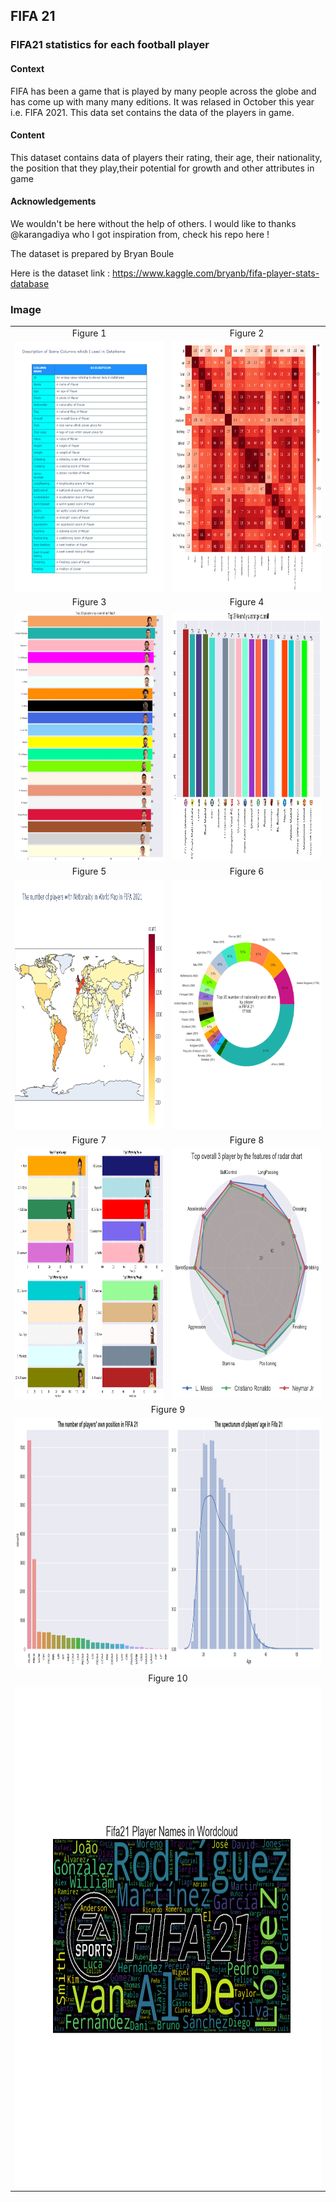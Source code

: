 ## FIFA 21
### FIFA21 statistics for each football player

#### Context
FIFA has been a game that is played by many people across the globe and has come up with many many editions. It was relased in October this year i.e. FIFA 2021. This data set contains the data of the players in game.

#### Content
This dataset contains data of players their rating, their age, their nationality, the position that they play,their potential for growth and other attributes in game

#### Acknowledgements
We wouldn't be here without the help of others. I would like to thanks @karangadiya who I got inspiration from, check his repo here !

The dataset is prepared by Bryan Boule

Here is the dataset link : https://www.kaggle.com/bryanb/fifa-player-stats-database

### Image

<table style="border: 0px;">
  <tr>
     <td align="center"> Figure 1 </td>
     <td align="center"> Figure 2 </td>
  </tr>
  <tr>
    <td><img width="600" height="400" src ="https://github.com/Rapter1990/Data-Visualization-Examples/blob/master/fifa%2021%20visualization/images/image1.png"></td>
    <td><img width="600" height="400" src ="https://github.com/Rapter1990/Data-Visualization-Examples/blob/master/fifa%2021%20visualization/images/image2.png"></td>
  </tr>
  <tr>
     <td align="center"> Figure 3 </td>
     <td align="center"> Figure 4 </td>
  </tr>
  <tr>
    <td><img width="600" height="400" src ="https://github.com/Rapter1990/Data-Visualization-Examples/blob/master/fifa%2021%20visualization/images/image3.png"></td>
    <td><img width="600" height="400" src ="https://github.com/Rapter1990/Data-Visualization-Examples/blob/master/fifa%2021%20visualization/images/image4.png"></td>
  </tr>
  <tr>
     <td align="center"> Figure 5 </td>
     <td align="center"> Figure 6 </td>
  </tr>
  <tr>
    <td><img width="600" height="400" src ="https://github.com/Rapter1990/Data-Visualization-Examples/blob/master/fifa%2021%20visualization/images/image5.png"></td>
    <td><img width="600" height="400" src ="https://github.com/Rapter1990/Data-Visualization-Examples/blob/master/fifa%2021%20visualization/images/image6.png"></td>
  </tr>
  <tr>
     <td align="center"> Figure 7 </td>
     <td align="center"> Figure 8 </td>
  </tr>
  <tr>
    <td><img width="600" height="400" src ="https://github.com/Rapter1990/Data-Visualization-Examples/blob/master/fifa%2021%20visualization/images/image7.png"></td>
    <td><img width="600" height="400" src ="https://github.com/Rapter1990/Data-Visualization-Examples/blob/master/fifa%2021%20visualization/images/image8.png"></td>
  </tr>
  <tr>
     <td align="center" colspan="2" > Figure 9 </td>
  </tr>
  <tr>
     <td colspan="2" ><img width="1200" height="400" src ="https://github.com/Rapter1990/Data-Visualization-Examples/blob/master/fifa%2021%20visualization/images/image9.png">        </td>
  </tr>
  <tr>
     <td align="center" colspan="2" > Figure 10 </td>
  </tr>
  <tr>
     <td colspan="2" ><img width="1200" height="800" src ="https://github.com/Rapter1990/Data-Visualization-Examples/blob/master/fifa%2021%20visualization/images/image10.png">        </td>
  </tr>
</table>
